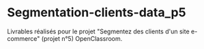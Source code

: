 # Segmentation-clients-data_p5
Livrables réalisés pour le projet "Segmentez des clients d'un site e-commerce" (projet n°5) OpenClassroom.
